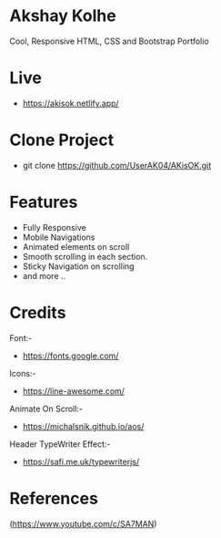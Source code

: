 # Akshay Kolhe

Cool, Responsive HTML, CSS and Bootstrap Portfolio

# Live

- https://akisok.netlify.app/

# Clone Project

- git clone https://github.com/UserAK04/AKisOK.git

# Features

- Fully Responsive
- Mobile Navigations
- Animated elements on scroll
- Smooth scrolling in each section.
- Sticky Navigation on scrolling
- and more ..

# Credits

Font:-

- https://fonts.google.com/

Icons:-

- https://line-awesome.com/

Animate On Scroll:-

- https://michalsnik.github.io/aos/

Header TypeWriter Effect:-

- https://safi.me.uk/typewriterjs/

# References

(https://www.youtube.com/c/SA7MAN)
